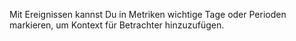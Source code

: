 Mit Ereignissen kannst Du in Metriken wichtige Tage oder Perioden markieren, um Kontext für Betrachter hinzuzufügen.

